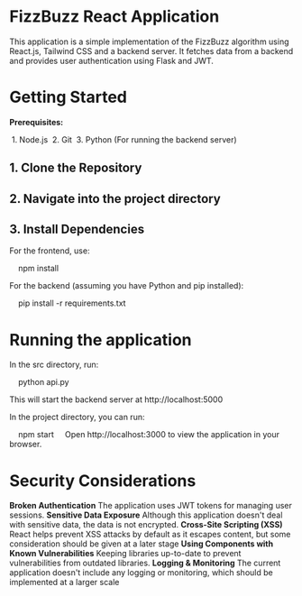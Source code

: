 # FizzBuzz React Application

This application is a simple implementation of the FizzBuzz algorithm using React.js, Tailwind CSS and a backend server. It fetches data from a backend and provides user authentication using Flask and JWT.

# Getting Started

**Prerequisites:**

 1. Node.js
 2. Git
 3. Python (For running the backend server)
## 1. Clone the Repository

## 2. Navigate into the project directory
## 3. Install Dependencies
For the frontend, use:

    npm install

For the backend (assuming you have Python and pip installed):

    pip install -r requirements.txt

# Running the application

In the src directory, run:

    python api.py



This will start the backend server at http://localhost:5000

In the project directory, you can run:

    npm start
   
  Open http://localhost:3000 to view the application in your browser.

# Security Considerations
**Broken Authentication**
The application uses JWT tokens for managing user sessions.
**Sensitive Data Exposure**
Although this application doesn't deal with sensitive data, the data is not encrypted.
**Cross-Site Scripting (XSS)**
React helps prevent XSS attacks by default as it escapes content, but some consideration should be given at a later stage
**Using Components with Known Vulnerabilities**
Keeping libraries up-to-date to prevent vulnerabilities from outdated libraries. 
**Logging & Monitoring**
The current application doesn't include any logging or monitoring, which should be implemented at a larger scale

